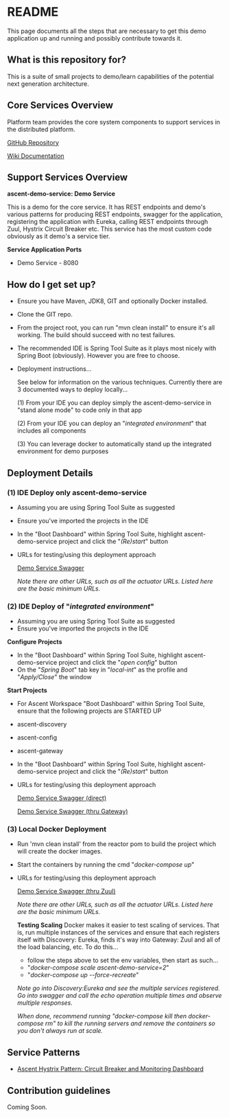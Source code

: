 # README #

This page documents all the steps that are necessary to get this demo application up and running and possibly contribute towards it.

## What is this repository for? ##

This is a suite of small projects to demo/learn capabilities of the potential next generation architecture.  

## Core Services Overview ##

Platform team provides the core system components to support services in the distributed platform.

[GitHub Repository](https://github.com/department-of-veterans-affairs/ascent.git)

[Wiki Documentation](https://github.com/department-of-veterans-affairs/ascent/wiki)

## Support Services Overview ##

**ascent-demo-service: Demo Service**

This is a demo for the core service.  It has REST endpoints and demo's various patterns for producing REST endpoints, swagger for the application, registering the application with Eureka, calling REST endpoints through Zuul, Hystrix Circuit Breaker etc.  This service has the most custom code obviously as it demo's a service tier.

**Service Application Ports**
* Demo Service - 8080

## How do I get set up? ##

* Ensure you have Maven, JDK8, GIT and optionally Docker installed.  
* Clone the GIT repo.  
* From the project root, you can run "mvn clean install" to ensure it's all working.  The build should succeed with no test failures.
* The recommended IDE is Spring Tool Suite as it plays most nicely with Spring Boot (obviously).  However you are free to choose.
* Deployment instructions...

  See below for information on the various techniques.  Currently there are 3 documented ways to deploy locally...

  (1) From your IDE you can deploy simply the ascent-demo-service in "stand alone mode" to code only in that app
  
  (2) From your IDE you can deploy an "*integrated environment*" that includes all components
  
  (3) You can leverage docker to automatically stand up the integrated environment for demo purposes
  
## Deployment Details ##

### (1) IDE Deploy only ascent-demo-service ###
* Assuming you are using Spring Tool Suite as suggested
* Ensure you've imported the projects in the IDE
* In the "Boot Dashboard" within Spring Tool Suite, highlight ascent-demo-service project and click the "*(Re)start*" button
* URLs for testing/using this deployment approach
   
  [Demo Service Swagger](http://localhost:8080/swagger-ui.html)
   
  *Note there are other URLs, such as all the actuator URLs.  Listed here are the basic minimum URLs.*
  
### (2) IDE Deploy of "*integrated environment*" ###
* Assuming you are using Spring Tool Suite as suggested
* Ensure you've imported the projects in the IDE

**Configure Projects**
* In the "Boot Dashboard" within Spring Tool Suite, highlight ascent-demo-service project and click the "*open config*" button
* On the "*Spring Boot*" tab key in "*local-int*" as the profile and "*Apply/Close*" the window

**Start Projects**
* For Ascent Workspace "Boot Dashboard" within Spring Tool Suite, ensure that the following projects are STARTED UP
* ascent-discovery
* ascent-config
* ascent-gateway
* In the "Boot Dashboard" within Spring Tool Suite, highlight ascent-demo-service project and click the "*(Re)start*" button
* URLs for testing/using this deployment approach
   
  [Demo Service Swagger (direct)](http://localhost:8080/swagger-ui.html)

  [Demo Service Swagger (thru Gateway)](http://localhost:8762/api/ascent-demo-service/swagger-ui.html)   
   
   
### (3) Local Docker Deployment ###
* Run 'mvn clean install' from the reactor pom to build the project which will create the docker images.

* Start the containers by running the cmd "*docker-compose up*"

* URLs for testing/using this deployment approach
   
  [Demo Service Swagger (thru Zuul)](http://localhost:8762/api/ascent-demo-service/swagger-ui.html)
   
  *Note there are other URLs, such as all the actuator URLs.  Listed here are the basic minimum URLs.*
  
  **Testing Scaling**
  Docker makes it easier to test scaling of services.  That is, run multiple instances of the services and ensure that each registers itself with Discovery: Eureka, finds it's way into Gateway: Zuul and all of the load balancing, etc.  To do this...
    * follow the steps above to set the env variables, then start as such...
    * "*docker-compose scale ascent-demo-service=2*"
    * "*docker-compose up --force-recreate*"
  
  *Note go into Discovery:Eureka and see the multiple services registered.  Go into swagger and call the echo operation multiple times and observe multiple responses.*
   
  *When done, recommend running "docker-compose kill then docker-compose rm" to kill the running servers and remove the containers so you don't always run at scale.*
  
## Service Patterns ##

* [Ascent Hystrix Pattern: Circuit Breaker and Monitoring Dashboard](https://github.com/department-of-veterans-affairs/ascent/wiki/Ascent-Hystrix-Pattern)

## Contribution guidelines ## 
Coming Soon. 